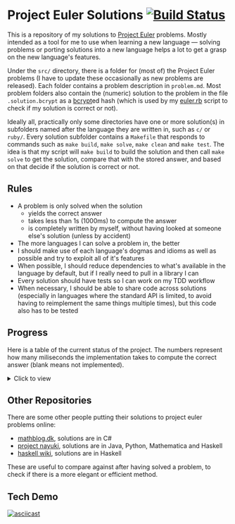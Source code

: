 # Project Euler Solutions [![Build Status](https://travis-ci.org/xfbs/euler.svg?branch=master)](https://travis-ci.org/xfbs/euler)

This is a repository of my solutions to [Project Euler](https://projecteuler.net/)
problems. Mostly intended as a tool for me to use when learning a new language —
solving problems or porting solutions into a new language helps a lot to get a 
grasp on the new language's features.

Under the `src/` directory, there is a folder for (most of) the Project Euler
problems (I have to update these occasionally as new problems are released).
Each folder contains a problem description in `problem.md`. Most problem folders also
contain the (numeric) solution to the problem in the file `.solution.bcrypt` as
a [bcrypt](https://en.wikipedia.org/wiki/Bcrypt)ed hash (which is used by my 
[euler.rb](euler.rb) script to check if my solution is correct or not).

Ideally all, practically only some directories have one or more solution(s) in
subfolders named after the language they are written in, such as `c/` or
`ruby/`. Every solution subfolder contains a `Makefile` that responds to commands
such as `make build`, `make solve`, `make clean` and `make test`. The idea is
that my script will `make build` to build the solution and then call
`make solve` to get the solution, compare that with the stored answer, and
based on that decide if the solution is correct or not.

## Rules

  - A problem is only solved when the solution
      - yields the correct answer
      - takes less than 1s (1000ms) to compute the answer
      - is completely written by myself, without having looked at someone else's
        solution (unless by accident)
  - The more languages I can solve a problem in, the better
  - I should make use of each language's dogmas and idioms as well as possible
    and try to exploit all of it's features
  - When possible, I should reduce dependencies to what's available in the
    language by default, but if I really need to pull in a library I can
  - Every solution should have tests so I can work on my TDD workflow
  - When necessary, I should be able to share code across solutions (especially
    in languages where the standard API is limited, to avoid having to
    reimplement the same things multiple times), but this code also has to be
    tested

## Progress

Here is a table of the current status of the project. The numbers represent how
many miliseconds the implementation takes to compute the correct answer (blank
means not implemented). 

<details>
  <summary>Click to view</summary>

| problem | crystal |    c | ruby | python | rust | *avg* |
| ------: | ------: | ---: | ---: | -----: | ---: | ----: |
| `001` |   30 |   10 |   70 |   60 |   70 | 48 |
| `002` |   20 |   20 |   60 |   40 |   70 | 42 |
| `003` |   30 |   10 |   90 |   50 |   70 | 50 |
| `004` |  100 |   20 |  340 |  740 |   90 | 258 |
| `005` |   20 |   20 |   60 |   40 |   80 | 44 |
| `006` |   30 |   10 |   60 |   50 |   60 | 42 |
| `007` |   40 |   30 |  160 |  190 |   70 | 98 |
| `008` |   30 |    0 |  130 |   60 |      | 55 |
| `009` |   20 |   10 |   80 |   90 |   80 | 56 |
| `010` |  500 |  290 |      |  620 |   80 | 372 |
| `011` |   20 |      |   60 |      |      | 40 |
| `012` |  100 |   40 |  630 |  990 |      | 440 |
| `013` |   20 |   30 |   90 |   40 |      | 45 |
| `014` |  510 |   60 |      |      |      | 285 |
| `015` |   20 |   30 |   60 |      |      | 36 |
| `016` |   40 |      |   60 |      |      | 50 |
| `017` |   60 |    0 |  110 |      |      | 56 |
| `018` |   20 |   10 |   70 |      |      | 33 |
| `019` |   30 |   10 |   80 |      |      | 40 |
| `020` |   20 |      |   60 |      |      | 40 |
| `021` |   70 |   30 |  410 |      |      | 170 |
| `022` |   50 |   20 |   80 |      |      | 50 |
| `023` |  650 |  150 |      |      |      | 400 |
| `024` |   20 |      |   60 |      |      | 40 |
| `025` |      |      |      |   60 |      | 60 |
| `026` |   30 |      |  130 |      |      | 80 |
| `027` |      |  360 |      |      |      | 360 |
| `028` |   20 |   10 |   70 |      |      | 33 |
| `029` |  270 |   10 |  110 |      |      | 130 |
| `030` |   50 |   20 |   90 |      |      | 53 |
| `031` |   50 |      |  110 |      |      | 80 |
| `032` |  290 |  720 |      |      |      | 505 |
| `033` |   20 |      |   70 |      |      | 45 |
| `034` |   80 |  390 |  170 |      |      | 213 |
| `035` |  860 |  140 |      |      |      | 500 |
| `036` |   20 |  150 |   80 |      |      | 83 |
| `037` |      |  100 |      |      |      | 100 |
| `038` |   80 |      |  170 |      |      | 125 |
| `039` |   40 |      |  100 |      |      | 70 |
| `040` |   30 |   10 |   60 |      |      | 33 |
| `041` |      |  720 |      |      |      | 720 |
| `042` |   30 |      |   80 |      |      | 55 |
| `043` |      |   20 |      |      |      | 20 |
| `044` |      |   50 |      |      |      | 50 |
| `045` |   30 |      |   70 |      |      | 50 |
| `046` |      |  140 |      |      |      | 140 |
| `048` |      |   10 |      |      |      | 10 |
| `049` |      |  210 |      |      |      | 210 |
| `050` |      |   20 |      |      |      | 20 |
| `052` |  170 |   70 |  260 |      |      | 166 |
| *count* | 40 | 38 | 35 | 13 | 9 | 27 |
| *average* | 113 | 103 | 125 | 233 | 74 | 129 |

</details>

## Other Repositories

There are some other people putting their solutions to project euler problems
online:

  - [mathblog.dk](http://www.mathblog.dk/project-euler-solutions/), solutions
    are in C#
  - [project nayuki](https://www.nayuki.io/page/project-euler-solutions),
    solutions are in Java, Python, Mathematica and Haskell
  - [haskell wiki](https://wiki.haskell.org/Euler_problems), solutions are in
    Haskell

These are useful to compare against after having solved a problem, to check if
there is a more elegant or efficient method.

## Tech Demo

[![asciicast](https://asciinema.org/a/OJ6I04nBYKx6Z1sfbMpMwgrck.png)](https://asciinema.org/a/OJ6I04nBYKx6Z1sfbMpMwgrck)

